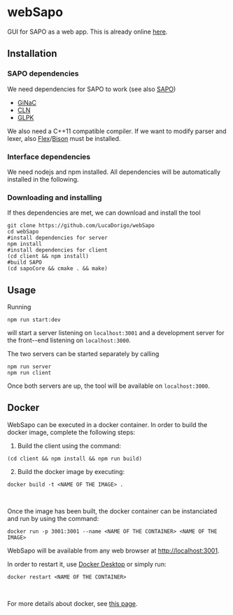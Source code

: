 # webSapo
GUI for SAPO as a web app.
This is already online [here](http://encase.uniud.it:3001/#/).

## Installation

### SAPO dependencies
We need dependencies for SAPO to work (see also [SAPO](https://github.com/dreossi/sapo))
- [GiNaC](www.ginac.de)
- [CLN](www.ginac.de/cln)
- [GLPK](https://www.gnu.org/software/glpk/)

We also need a C++11 compatible compiler.
If we want to modify parser and lexer, also [Flex](https://github.com/westes/flex)/[Bison](https://www.gnu.org/software/bison/) must be installed.

### Interface dependencies
We need nodejs and npm installed.
All dependencies will be automatically installed in the following.


### Downloading and installing
If thes dependencies are met, we can download and install the tool
```
git clone https://github.com/LucaDorigo/webSapo
cd webSapo
#install dependencies for server
npm install
#install dependencies for client
(cd client && npm install)
#build SAPO
(cd sapoCore && cmake . && make)
```

## Usage
Running
```
npm run start:dev
```
will start a server listening on `localhost:3001` and a development server for the front--end listening on `localhost:3000`.

The two servers can be started separately by calling
```
npm run server
npm run client
```

Once both servers are up, the tool will be available on `localhost:3000`.

## Docker
WebSapo can be executed in a docker container. In order to build the docker image, complete the following steps:
1. Build the client using the command:
```
(cd client && npm install && npm run build)
```
2. Build the docker image by executing:
```
docker build -t <NAME OF THE IMAGE> .
```
<br/>

Once the image has been built, the docker container can be instanciated and run by using the command:
```
docker run -p 3001:3001 --name <NAME OF THE CONTAINER> <NAME OF THE IMAGE>
```

WebSapo will be available from any web browser at [http://localhost:3001](http://localhost:3001).

In order to restart it, use [Docker Desktop](https://www.docker.com/products/docker-desktop) or simply run:
```
docker restart <NAME OF THE CONTAINER>
```
<br/>

For more details about docker, see [this page](https://docs.docker.com).